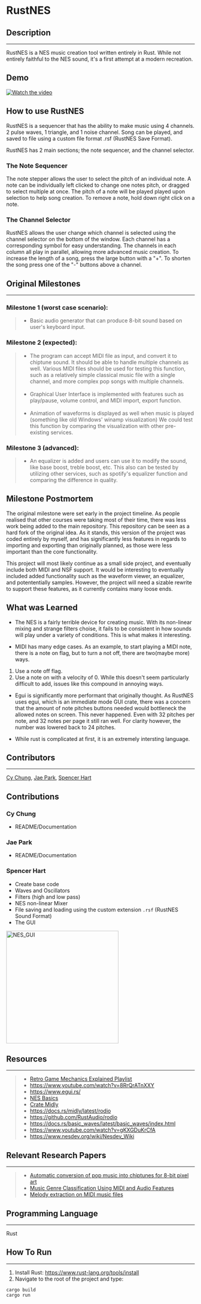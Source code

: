 # RustNES

## Description
---
RustNES is a NES music creation tool written entirely in Rust. While not entirely faithful to the NES sound, it's a first attempt at a modern recreation.

## Demo
[![Watch the video](https://img.youtube.com/vi/UkP5NZZ0tf8/default.jpg)](https://www.youtube.com/watch?v=UkP5NZZ0tf8)

## How to use RustNES

RustNES is a sequencer that has the ability to make music using 4 channels. 2 pulse waves, 1 triangle, and 1 noise channel. Song can be played, and saved to file using a custom file format .rsf (RustNES Save Format). 

RustNES has 2 main sections; the note sequencer, and the channel selector. 

### The Note Sequencer
The note stepper allows the user to select the pitch of an individual note. A note can be individually left clicked to change one notes pitch, or dragged to select multiple at once. The pitch of a note will be played played upon selection to help song creation. To remove a note, hold down right click on a note.

### The Channel Selector
RustNES allows the user change which channel is selected using the channel selector on the bottom of the window. Each channel has a corresponding symbol for easy understanding. The channels in each column all play in parallel, allowing more advanced music creation. To increase the length of a song, press the large button with a "+". To shorten the song press one of the "-" buttons above a channel. 

## Original Milestones
---
### Milestone 1 (worst case scenario):
>* Basic audio generator that can produce 8-bit sound based on user's keyboard input.

### Milestone 2 (expected):
>* The program can accept MIDI file as input, and convert it to chiptune sound. It should be able to handle multiple channels as well.
Various MIDI files should be used for testing this function, such as a relatively simple classical music file with a single channel, and more complex pop songs with multiple channels. <br /><br />
>* Graphical User Interface is implemented with features such as play/pause, volume control, and MIDI import, export function.<br /><br />
>* Animation of waveforms is displayed as well when music is played (something like old Windows' winamp visualization)
We could test this function by comparing the visualization with other pre-existing services.

### Milestone 3 (advanced):
>* An equalizer is added and users can use it to modify the sound, like base boost, treble boost, etc.
This also can be tested by utilizing other services, such as spotify's equalizer function and comparing the difference 
in quality.

## Milestone Postmortem
The original milestone were set early in the project timeline. As people realised that other courses were taking most of their time, there was less work being added to the main repository. This repository can be seen as a hard fork of the original idea. As it stands, this version of the project was coded entirely by myself, and has significantly less features in regards to importing and exporting than originally planned, as those were less important than the core functionality.

This project will most likely continue as a small side project, and eventually include both MIDI and NSF support. It would be interesting to eventually included added functionality such as the waveform viewer, an equalizer, and potententially samples. However, the project will need a sizable rewrite to support these features, as it currently contains many loose ends.

## What was Learned
- The NES is a fairly terrible device for creating music. With its non-linear mixing and strange filters choise, it fails to be consistent in how sounds will play under a variety of conditions. This is what makes it interesting.

- MIDI has many edge cases. As an example, to start playing a MIDI note, there is a note on flag, but to turn a not off, there are two(maybe more) ways. 
1. Use a note off flag.
2. Use a note on with a velocity of 0.
While this doesn't seem particularly difficult to add, issues like this compound in annoying ways.

- Egui is significantly more performant that originally thought. As RustNES uses egui, which is an immediate mode GUI crate, there was a concern that the amount of note pitches buttons needed would bottleneck the allowed notes on screen. This never happened. Even with 32 pitches per note, and 32 notes per page it still ran well. For clarity however, the number was lowered back to 24 pitches.

- While rust is complicated at first, it is an extremely intersting language.

## Contributors
---
[Cy Chung](https://github.com/crschung), [Jae Park](https://github.com/jpark052), [Spencer Hart](https://github.com/Syyreign)

## Contributions

### Cy Chung
- README/Documentation

### Jae Park
- README/Documentation

### Spencer Hart
- Create base code
- Waves and Oscillators
- Filters (high and low pass)
- NES non-linear Mixer
- File saving and loading using the custom extension `.rsf` (RustNES Sound Format)
- The GUI
<img width="300" alt="NES_GUI" src="https://user-images.githubusercontent.com/7028156/233228911-59ea7c7f-a47a-4d90-84c4-fba33d0df45b.png">

## Resources
---
>* [Retro Game Mechanics Explained Playlist](https://www.youtube.com/playlist?list=PLHQ0utQyFw5JD2wWda50J8XuzQ2cFr8RX)
>* https://www.youtube.com/watch?v=8RrQrATnXXY
>* https://www.egui.rs/
>* [NES Basics](https://bugzmanov.github.io/nes_ebook/)
>* [Crate Midly](https://docs.rs/midly/latest/midly/)
>* https://docs.rs/midly/latest/rodio
>* https://github.com/RustAudio/rodio
>* https://docs.rs/basic_waves/latest/basic_waves/index.html
>* https://www.youtube.com/watch?v=gKXGDuKrCfA
>* https://www.nesdev.org/wiki/Nesdev_Wiki

## Relevant Research Papers
---
>* [Automatic conversion of pop music into chiptunes for 8-bit pixel art](https://ieeexplore.ieee.org/abstract/document/7952188)
>* [Music Genre Classification Using MIDI and Audio Features](https://link.springer.com/content/pdf/10.1155/2007/36409.pdf)
>* [Melody extraction on MIDI music files](https://ieeexplore.ieee.org/abstract/document/1565863/)

## Programming Language
---
Rust

## How To Run
---
1. Install Rust: https://www.rust-lang.org/tools/install
2. Navigate to the root of the project and type:
```
cargo build
cargo run
```

